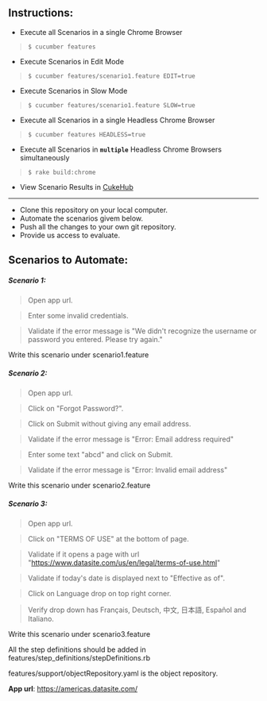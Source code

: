 ## Instructions:

- Execute all Scenarios in a single Chrome Browser
>```$ cucumber features```

- Execute Scenarios in Edit Mode
>```$ cucumber features/scenario1.feature EDIT=true```

- Execute Scenarios in Slow Mode
>```$ cucumber features/scenario1.feature SLOW=true```
> 
- Execute all Scenarios in a single Headless Chrome Browser
>```$ cucumber features HEADLESS=true```

- Execute all Scenarios in **`multiple`** Headless Chrome Browsers simultaneously
>```$ rake build:chrome```

- View Scenario Results in [CukeHub](https://cukehub.com)

***
- Clone this repository on your local computer.
- Automate the scenarios givem below.
- Push all the changes to your own git repository.
- Provide us access to evaluate.

## Scenarios to Automate:

##### Scenario 1:

>Open app url.

>Enter some invalid credentials.

>Validate if the error message is "We didn't recognize the username or password you entered. Please try again."

Write this scenario under scenario1.feature

##### Scenario 2:

>Open app url.

>Click on "Forgot Password?".

>Click on Submit without giving any email address.

>Validate if the error message is "Error: Email address required"

>Enter some text "abcd" and click on Submit.

>Validate if the error message is "Error: Invalid email address"

Write this scenario under scenario2.feature


##### Scenario 3:

>Open app url.

>Click on "TERMS OF USE" at the bottom of page.

>Validate if it opens a page with url "https://www.datasite.com/us/en/legal/terms-of-use.html"

>Validate if today's date is displayed next to "Effective as of".

>Click on Language drop on top right corner.

>Verify drop down has Français, Deutsch, 中文, 日本語, Español and Italiano.

Write this scenario under scenario3.feature

All the step definitions should be added in features/step_definitions/stepDefinitions.rb

features/support/objectRepository.yaml is the object repository.

**App url**: https://americas.datasite.com/